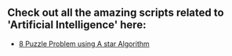## Check out all the amazing scripts related to 'Artificial Intelligence' here:

- [8 Puzzle Problem using A star Algorithm](8%20Puzzle%20Problem%20using%20A%20star%20Algorithm/8_puzzle_problem_using_A_star_algorithm.py)
